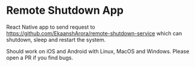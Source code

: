 # Remote Shutdown App

React Native app to send request to https://github.com/EkaanshArora/remote-shutdown-service which can shutdown, sleep and restart the system.

Should work on iOS and Android with Linux, MacOS and Windows. Please open a PR if you find bugs.